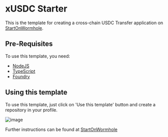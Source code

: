 # xUSDC Starter

This is the template for creating a cross-chain USDC Transfer application on [StartOnWormhole](https://startonwormhole.com).

## Pre-Requisites

To use this template, you need:

- [NodeJS](https://nodejs.org/)
- [TypeScript](https://www.typescriptlang.org/download)
- [Foundry](https://getfoundry.sh/)

## Using this template

To use this template, just click on 'Use this template' button and create a repository in your profile.

![image](https://github.com/akshatcoder-hash/x-mail-starter/assets/69577224/3f574d83-bea9-444f-8f42-0fb78a22b006)


Further instructions can be found at [StartOnWormhole](https://startonwormhole.com/)

